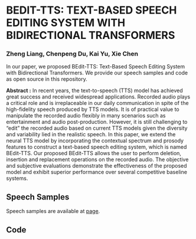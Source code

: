 # BEDIT-TTS: TEXT-BASED SPEECH EDITING SYSTEM WITH BIDIRECTIONAL TRANSFORMERS

### **Zheng Liang, Chenpeng Du, Kai Yu, Xie Chen**

In our paper, we proposed BEdit-TTS: Text-Based Speech Editing System with Bidirectional Transformers. We provide our speech samples and code as open source in this repository.

**Abstract :** In recent years, the text-to-speech (TTS) model has achieved great success and received widespread applications. Recorded audio plays a critical role and is irreplaceable in our daily communication in spite of the high-fidelity speech produced by TTS models. It is of practical value to manipulate the recorded audio flexibly in many scenarios such as entertainment and audio post-production. However, it is still challenging to “edit” the recorded audio based on current TTS models given the diversity and variability lied in the realistic speech. In this paper, we extend the neural TTS model by incorporating the contextual spectrum and prosody features to construct a text-based speech editing system, which is named BEdit-TTS. Our proposed BEdit-TTS allows the user to perform deletion, insertion and replacement operations on the recorded audio. The objective and subjective evaluations  demonstrate the effectiveness of the proposed model and exhibit superior performance over several competitive baseline systems.

## Speech Samples

Speech samples are available at [page](https://www.notion.so/Samples-cb3bd2bcb97c42f0bb11c420d72d0ecb).

## Code
